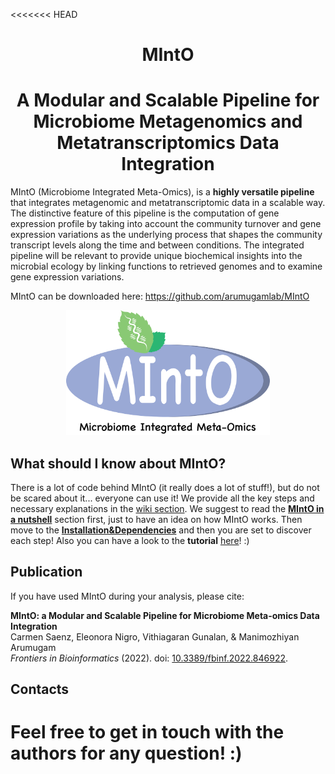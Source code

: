 <<<<<<< HEAD
<h1 align="center"> MIntO </h1>
<h1 align="center"> A Modular and Scalable Pipeline for Microbiome Metagenomics and Metatranscriptomics Data Integration </h1>

MIntO (Microbiome Integrated Meta-Omics), is a **highly versatile pipeline** that integrates metagenomic and metatranscriptomic data in a scalable way.
The distinctive feature of this pipeline is the computation of gene expression profile by taking into account the community turnover and gene expression variations as the underlying process that shapes the community transcript levels along the time and between conditions.
The integrated pipeline will be relevant to provide unique biochemical insights into the microbial ecology by linking functions to retrieved genomes and to examine gene expression variations. 

MIntO can be downloaded here:  https://github.com/arumugamlab/MIntO

<p align="center"><img src="images/MIntO_blu_Microbiome_integrated_meta_omics.png" height="200" /></p>


## What should I know about MIntO?
There is a lot of code behind MIntO (it really does a lot of stuff!), but do not be scared about it... everyone can use it! 
We provide all the key steps and necessary explanations in the [wiki section](https://github.com/arumugamlab/MIntO/wiki/). 
We suggest to read the **[MIntO in a nutshell](https://github.com/arumugamlab/MIntO/wiki/MIntO-in-a-nutshell)** section first, just to have an idea on how MIntO works. 
Then move to the **[Installation&Dependencies](https://github.com/arumugamlab/MIntO/wiki/Installation&Dependencies)** and then you are set to discover each step! 
Also you can have a look to the **tutorial** [here](https://github.com/arumugamlab/MIntO/wiki/MIntO-tutorial)! :)


## Publication

If you have used MIntO during your analysis, please cite:

 **MIntO: a Modular and Scalable Pipeline for Microbiome Meta-omics Data Integration**  
Carmen Saenz, Eleonora Nigro, Vithiagaran Gunalan, & Manimozhiyan Arumugam  
_Frontiers in Bioinformatics_ (2022). doi: [10.3389/fbinf.2022.846922](https://doi.org/10.3389/fbinf.2022.846922). 


## Contacts
Feel free to get in touch with the authors for any question! :) 
=======

